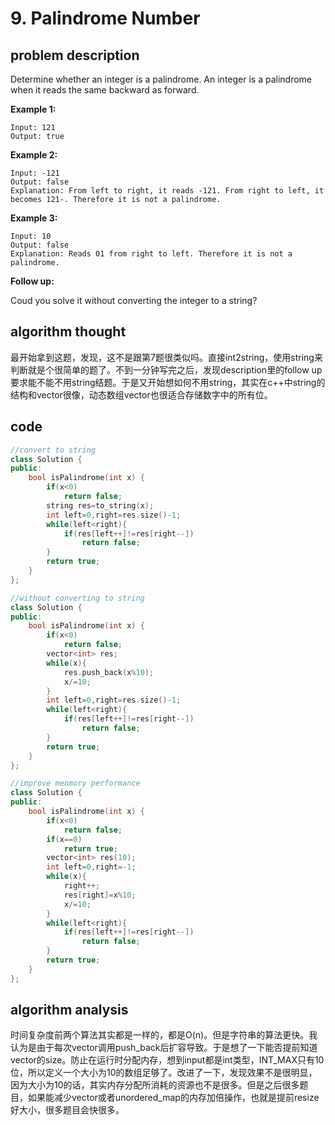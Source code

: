 # 9. Palindrome Number

## problem description

Determine whether an integer is a palindrome. An integer is a palindrome when it reads the same backward as forward.

**Example 1:**

```text
Input: 121
Output: true
```

**Example 2:**

```text
Input: -121
Output: false
Explanation: From left to right, it reads -121. From right to left, it becomes 121-. Therefore it is not a palindrome.
```

**Example 3:**

```text
Input: 10
Output: false
Explanation: Reads 01 from right to left. Therefore it is not a palindrome.
```

**Follow up:**

Coud you solve it without converting the integer to a string?

## algorithm thought

最开始拿到这题，发现，这不是跟第7题很类似吗。直接int2string，使用string来判断就是个很简单的题了。不到一分钟写完之后，发现description里的follow up要求能不能不用string结题。于是又开始想如何不用string，其实在c++中string的结构和vector很像，动态数组vector也很适合存储数字中的所有位。

## code

```cpp
//convert to string
class Solution {
public:
    bool isPalindrome(int x) {
        if(x<0)
            return false;
        string res=to_string(x);
        int left=0,right=res.size()-1;
        while(left<right){
            if(res[left++]!=res[right--])
                return false;
        }
        return true;
    }
};

//without converting to string
class Solution {
public:
    bool isPalindrome(int x) {
        if(x<0)
            return false;
        vector<int> res;
        while(x){
            res.push_back(x%10);
            x/=10;
        }
        int left=0,right=res.size()-1;
        while(left<right){
            if(res[left++]!=res[right--])
                return false;
        }
        return true;
    }
};

//improve menmory performance
class Solution {
public:
    bool isPalindrome(int x) {
        if(x<0)
            return false;
        if(x==0)
            return true;
        vector<int> res(10);
        int left=0,right=-1;
        while(x){
            right++;
            res[right]=x%10;
            x/=10;
        }
        while(left<right){
            if(res[left++]!=res[right--])
                return false;
        }
        return true;
    }
};
```

## algorithm analysis

时间复杂度前两个算法其实都是一样的，都是O\(n\)。但是字符串的算法更快。我认为是由于每次vector调用push\_back后扩容导致。于是想了一下能否提前知道vector的size。防止在运行时分配内存，想到input都是int类型，INT\_MAX只有10位，所以定义一个大小为10的数组足够了。改进了一下，发现效果不是很明显，因为大小为10的话，其实内存分配所消耗的资源也不是很多。但是之后很多题目，如果能减少vector或者unordered\_map的内存加倍操作，也就是提前resize好大小，很多题目会快很多。

